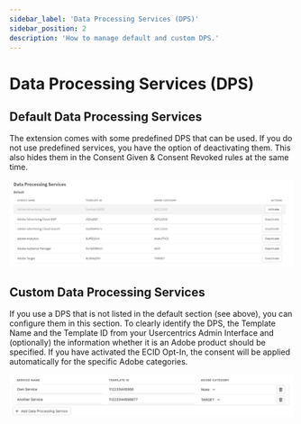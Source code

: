 ```yaml
---
sidebar_label: 'Data Processing Services (DPS)'
sidebar_position: 2
description: 'How to manage default and custom DPS.'
---
```


# Data Processing Services (DPS)

## Default Data Processing Services

The extension comes with some predefined DPS that can be used. If you do not use predefined services, you have the option of deactivating them. This also hides them in the Consent Given & Consent Revoked rules at the same time.

![DataProcessingServices.png](./img/DataProcessingServices.png)

## Custom Data Processing Services

If you use a DPS that is not listed in the default section (see above), you can configure them in this section. To clearly identify the DPS, the Template Name and the Template ID from your Usercentrics Admin Interface and (optionally) the information whether it is an Adobe product should be specified. If you have activated the ECID Opt-In, the consent will be applied automatically for the specific Adobe categories.

![custom_dps.png](./img/custom_dps.png)